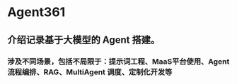 # Agent361

## 介绍记录基于大模型的 Agent 搭建。

### 涉及不同场景，包括不局限于：提示词工程、MaaS平台使用、Agent 流程编排、RAG、MultiAgent 调度、定制化开发等